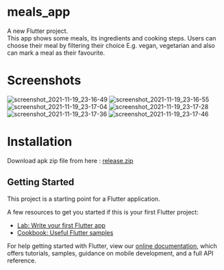 # meals_app

A new Flutter project.  
This app shows some meals, its ingredients and cooking steps. Users can choose their meal by filtering their choice E.g. vegan, vegetarian and also can mark a meal as their favourite.

# Screenshots
![screenshot_2021-11-19_23-16-49](https://user-images.githubusercontent.com/36920057/142729781-ae0d5de4-03e3-46ad-bb99-5fc57a547cc3.png)
![screenshot_2021-11-19_23-16-55](https://user-images.githubusercontent.com/36920057/142729800-dee1e404-119d-42f2-bd98-c303e15d80af.png)
![screenshot_2021-11-19_23-17-04](https://user-images.githubusercontent.com/36920057/142729804-9429647e-bb11-4750-8042-d3e74169688e.png)
![screenshot_2021-11-19_23-17-28](https://user-images.githubusercontent.com/36920057/142729807-a9160460-10b4-4506-b89d-6737fe3ca1b4.png)
![screenshot_2021-11-19_23-17-36](https://user-images.githubusercontent.com/36920057/142729809-c3feaab7-fc63-4b4a-b89d-45359f61f4b7.png)
![screenshot_2021-11-19_23-17-46](https://user-images.githubusercontent.com/36920057/142729812-246d2025-bd51-491a-8c8c-a38d8b17649d.png)

# Installation
Download apk zip file from here : [release.zip](https://github.com/mkjim456/meals_app/files/7574664/release.zip)

## Getting Started

This project is a starting point for a Flutter application.

A few resources to get you started if this is your first Flutter project:

- [Lab: Write your first Flutter app](https://flutter.dev/docs/get-started/codelab)
- [Cookbook: Useful Flutter samples](https://flutter.dev/docs/cookbook)

For help getting started with Flutter, view our
[online documentation](https://flutter.dev/docs), which offers tutorials,
samples, guidance on mobile development, and a full API reference.
